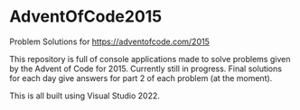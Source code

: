 # AdventOfCode2015
Problem Solutions for https://adventofcode.com/2015

This repository is full of console applications made to solve problems given by the Advent of Code for 2015. Currently still in progress. 
Final solutions for each day give answers for part 2 of each problem (at the moment). 

This is all built using Visual Studio 2022. 

